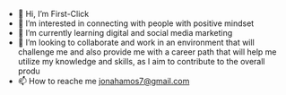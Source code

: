 - 👋 Hi, I’m First-Click
- 👀 I’m interested in connecting with people with positive mindset 
- 🌱 I’m currently learning digital and social media marketing 
- 💞️ I’m looking to collaborate and work in an environment that will challenge me and also provide me with a career path that will help me utilize my knowledge and skills, as I aim to contribute to the overall produ
- 📫 How to reache me jonahamos7@gmail.com 

<!---
First-Clickk/First-Clickk is a ✨ special ✨ repository because its `README.md` (this file) appears on your GitHub profile.
You can click the Preview link to take a look at your changes.
--->
